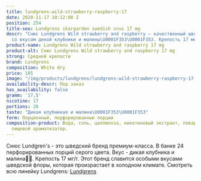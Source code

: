 ```yaml
---
title: lundgrens-wild-strawberry-raspberry-17
date: 2020-11-17 10:12:00 Z
position: 254
title-seo: Lundgrens skargarden swedish snus 17 mg
descr: "Снюс Lundgrens Wild strawberry and raspberry — качественный шведский снюс
  со вкусом дикой клубники и малины\U0001F353\U0001F353. Крепость 17 мг никотина."
product-name: Lundgrens Wild strawberry and raspberry 17 mg
product-alt: Снюс Lundgrens Wild strawberry and raspberry 17 mg
strong: Средней крепости
brand: Lundgrens
composition: White dry
price: 185
image: "/img/products/lundgrens/lundgrens-wild-strawberry-raspberry-17.jpg"
availability-descr: Под заказ
has_availability: false
gramm: '17,5'
nicotine: 17
portions: 20
taste: "Дикая клубникая и малина\U0001F353\U0001F353"
form: Порционный, перфорированные порции
composition-product: Вода, соль, целлюлоза, никотиновый экстракт, поваренная сода,
  пищевой ароматизатор.
---
```


Снюс Lundgren's - это  шведский бренд премиум-класса. В банке 24 перфорированных порций серого цвета. Вкус - дикая клубника и малина🍓🍓. Крепость 17 мг/г. Этот бренд славится особыми вкусами шведской флоры, которая произрастает в холодном климате. Смотреть всю линейку Lundgrens: <a href="/lundgrens-snus">Lundgrens</a>